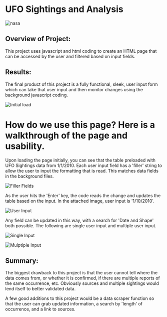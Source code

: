 # UFO Sightings and Analysis

![nasa](https://user-images.githubusercontent.com/85216568/131258955-b5de27de-d8e6-41a6-bbbd-a71067cd7ad3.jpg)

## Overview of Project: 
This project uses javascript and html coding to create an HTML page that can be accessed by the user and filtered based on input fields.

## Results: 
The final product of this project is a fully functional, sleek, user input form which can take that user input and then monitor changes using the background javascript coding.

![Initial load](https://user-images.githubusercontent.com/85216568/131258974-c32c1e56-95db-47b6-9964-b6b927a4c4bb.png)


# How do we use this page? Here is a walkthrough of the page and usability.

Upon loading the page initially, you can see that the table preloaded with UFO Sightings data from 1/1/2010. Each user input field has a 'filler' string to allow the user to input the formatting that is read. This matches data fields in the background files.

![Filler Fields](https://user-images.githubusercontent.com/85216568/131258987-3c8319d0-5ad2-4ce9-b1c8-b4821b82502b.png)

As the user hits the 'Enter' key, the code reads the change and updates the table based on the input. In the attached image, user input is '1/10/2010'.

![User Input](https://user-images.githubusercontent.com/85216568/131258995-3433b420-dd6b-4a70-ae24-6c1cd969452a.png)

Any field can be updated in this way, with a search for 'Date and Shape' both possible. The following are single user input and multiple user input.

![Single Input](https://user-images.githubusercontent.com/85216568/131259005-e25e9007-aa73-4ad9-b5a6-d3d59fa96ad7.png)

![Mulptiple Input](https://user-images.githubusercontent.com/85216568/131259006-2a1fac86-bfe0-41e2-993e-38b11c29f870.png)

## Summary: 
The biggest drawback to this project is that the user cannot tell where the data comes from, or whether it is confirmed, if there are multiple reports of the same occurrence, etc. Obviously sources and multiple sightings would lend itself to better validated data.

A few good additions to this project would be a data scraper function so that the user can grab updated information, a search by 'length' of occurrence, and a link to sources. 

